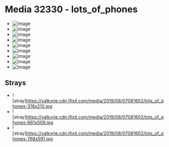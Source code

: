 # Media 32330 - lots_of_phones

- ![image](https://valkyrie.cdn.ifixit.com/media/2019/08/07081602/lots_of_phones.jpg)
- ![image](https://valkyrie.cdn.ifixit.com/media/2019/08/07081602/lots_of_phones-150x150.jpg)
- ![image](https://valkyrie.cdn.ifixit.com/media/2019/08/07081602/lots_of_phones-1536x578.jpg)
- ![image](https://valkyrie.cdn.ifixit.com/media/2019/08/07081602/lots_of_phones-300x200.jpg)
- ![image](https://valkyrie.cdn.ifixit.com/media/2019/08/07081602/lots_of_phones-600x400.jpg)
- ![image](https://valkyrie.cdn.ifixit.com/media/2019/08/07081602/lots_of_phones-1200x723.jpg)
- ![image](https://valkyrie.cdn.ifixit.com/media/2019/08/07081602/lots_of_phones-768x512.jpg)
- ![image](https://valkyrie.cdn.ifixit.com/media/2019/08/07081602/lots_of_phones-324x216.jpg)
- ![image](https://valkyrie.cdn.ifixit.com/media/2019/08/07081602/lots_of_phones-450x300.jpg)

## Strays
- ![stray]https://valkyrie.cdn.ifixit.com/media/2019/08/07081602/lots_of_phones-316x210.jpg
- ![stray]https://valkyrie.cdn.ifixit.com/media/2019/08/07081602/lots_of_phones-661x509.jpg
- ![stray]https://valkyrie.cdn.ifixit.com/media/2019/08/07081602/lots_of_phones-768x591.jpg